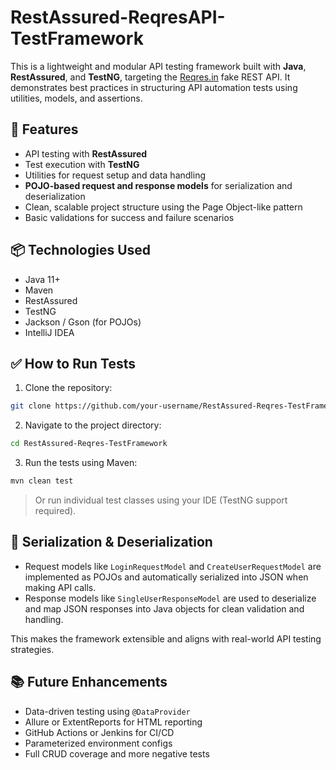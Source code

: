 # RestAssured-ReqresAPI-TestFramework

This is a lightweight and modular API testing framework built with **Java**, **RestAssured**, and **TestNG**, targeting the [Reqres.in](https://reqres.in) fake REST API. It demonstrates best practices in structuring API automation tests using utilities, models, and assertions.

## 🚀 Features

- API testing with **RestAssured**
- Test execution with **TestNG**
- Utilities for request setup and data handling
- **POJO-based request and response models** for serialization and deserialization
- Clean, scalable project structure using the Page Object-like pattern
- Basic validations for success and failure scenarios

## 📦 Technologies Used

- Java 11+
- Maven
- RestAssured
- TestNG
- Jackson / Gson (for POJOs)
- IntelliJ IDEA



## ✅ How to Run Tests

1. Clone the repository:
```bash
git clone https://github.com/your-username/RestAssured-Reqres-TestFramework.git
```

2. Navigate to the project directory:
```bash
cd RestAssured-Reqres-TestFramework
```

3. Run the tests using Maven:
```bash
mvn clean test
```

> Or run individual test classes using your IDE (TestNG support required).



## 🧾 Serialization & Deserialization

- Request models like `LoginRequestModel` and `CreateUserRequestModel` are implemented as POJOs and automatically serialized into JSON when making API calls.
- Response models like `SingleUserResponseModel` are used to deserialize and map JSON responses into Java objects for clean validation and handling.

This makes the framework extensible and aligns with real-world API testing strategies.

## 📚 Future Enhancements

- Data-driven testing using `@DataProvider`
- Allure or ExtentReports for HTML reporting
- GitHub Actions or Jenkins for CI/CD
- Parameterized environment configs
- Full CRUD coverage and more negative tests

